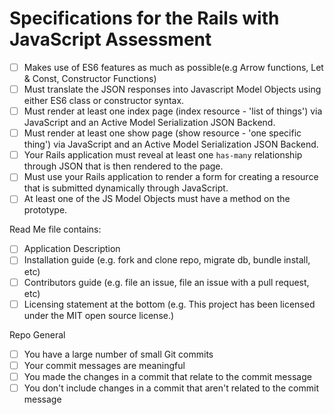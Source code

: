 # Specifications for the Rails with JavaScript Assessment

- [ ] Makes use of ES6 features as much as possible(e.g Arrow functions, Let & Const, Constructor Functions)
- [ ] Must translate the JSON responses into Javascript Model Objects using either ES6 class or constructor syntax.
- [ ] Must render at least one index page (index resource - 'list of things') via JavaScript and an Active Model Serialization JSON Backend.
- [ ] Must render at least one show page (show resource - 'one specific thing') via JavaScript and an Active Model Serialization JSON Backend.
- [ ] Your Rails application must reveal at least one `has-many` relationship through JSON that is then rendered to the page.
- [ ] Must use your Rails application to render a form for creating a resource that is submitted dynamically through JavaScript.
- [ ] At least one of the JS Model Objects must have a method on the prototype.

Read Me file contains:
- [ ] Application Description
- [ ] Installation guide (e.g. fork and clone repo, migrate db, bundle install, etc)
- [ ] Contributors guide (e.g. file an issue, file an issue with a pull request, etc)
- [ ] Licensing statement at the bottom (e.g. This project has been licensed under the MIT open source license.)

Repo General
- [ ] You have a large number of small Git commits
- [ ] Your commit messages are meaningful
- [ ] You made the changes in a commit that relate to the commit message
- [ ] You don't include changes in a commit that aren't related to the commit message
